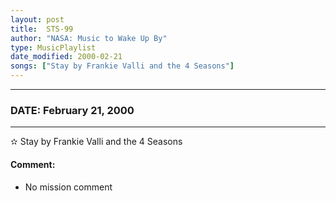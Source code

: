 ```yaml
---
layout: post
title:  STS-99
author: "NASA: Music to Wake Up By"
type: MusicPlaylist
date_modified: 2000-02-21
songs: ["Stay by Frankie Valli and the 4 Seasons"]
---
```


----
### DATE: February 21, 2000
----
✫ Stay by Frankie Valli and the 4 Seasons

#### Comment:
* No mission comment



<br/>
<center>
	<a target="_blank"
	   href="https://twitter.com/intent/tweet?hashtags=Space,NASA,Playlist,NASAWakeupCalls,SpaceProgram&text={{ page.author}}, '{{ page.songs.first }}' {{ page.title }}, {{ page.date | date: '%B %d, %Y' }}. {{ site.url }}{{ page.url }} @nasawakeupcalls">
	   <i class="fab fa-twitter" alt="Tweet this page" style="font-size: 1.3em;"></i>
	</a>
	&nbsp; 	<i class="fas fa-user-astronaut" style="font-size: 1.5em;"></i> &nbsp;
    <a type="amzn" search="'Stay by Frankie Valli and the 4 Seasons'" category="popular music">
        <i class="fab fa-amazon" style="font-size: 1.3em;"></i>
    </a>
</center>

